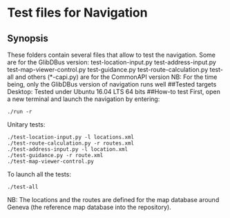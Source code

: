 # Test files for Navigation
## Synopsis
These folders contain several files that allow to test the navigation.
Some are for the GlibDBus version:
test-location-input.py
test-address-input.py 
test-map-viewer-control.py
test-guidance.py
test-route-calculation.py
test-all
and others (*-capi.py) are for the CommonAPI version
NB: For the time being, only the GlibDBus version of navigation runs well
##Tested targets
Desktop: Tested under Ubuntu 16.04 LTS 64 bits
##How-to test 
First, open a new terminal and launch the navigation by entering:
```
./run -r
```
Unitary tests:
```
./test-location-input.py -l locations.xml
./test-route-calculation.py -r routes.xml
./test-address-input.py -l location.xml
./test-guidance.py -r route.xml
./test-map-viewer-control.py
```
To launch all the tests:
```
./test-all
```
NB: The locations and the routes are defined for the map database around Geneva (the reference map database into the repository). 


